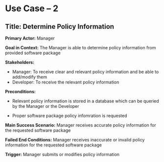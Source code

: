 # Use Case – 2

## Title: Determine Policy Information

**Primary Actor:** Manager

**Goal in Context:** The Manager is able to determine policy information from provided software package

**Stakeholders:**
- Manager: To receive clear and relevant policy information and be able to add/modify them
- Developer: To receive the relevant policy information

**Preconditions:**

- Relevant policy information is stored in a database which can be queried by the Manager or the Developer

- Proper software package policy infomration is requested

**Main Success Scenario:** Manager receives accurate policy information for the requested software package

**Failed End Conditions:** Manager receives inaccurate or invalid policy information for the requested software package

**Trigger:** Manager submits or modifies policy information 
